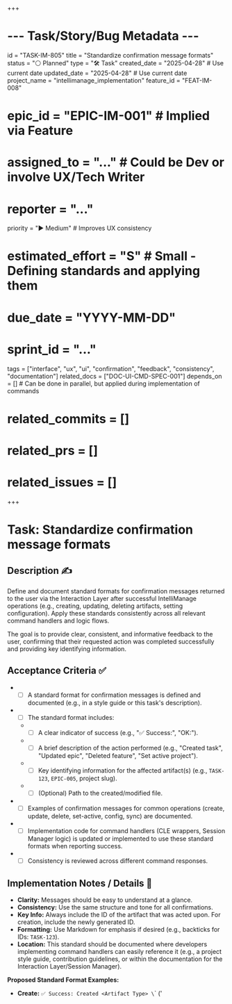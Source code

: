 +++
# --- Task/Story/Bug Metadata ---
id = "TASK-IM-805"
title = "Standardize confirmation message formats"
status = "⚪️ Planned"
type = "🛠️ Task"
created_date = "2025-04-28" # Use current date
updated_date = "2025-04-28" # Use current date
project_name = "intellimanage_implementation"
feature_id = "FEAT-IM-008"
# epic_id = "EPIC-IM-001" # Implied via Feature
# assigned_to = "..." # Could be Dev or involve UX/Tech Writer
# reporter = "..."
priority = "▶️ Medium" # Improves UX consistency
# estimated_effort = "S" # Small - Defining standards and applying them
# due_date = "YYYY-MM-DD"
# sprint_id = "..."
tags = ["interface", "ux", "ui", "confirmation", "feedback", "consistency", "documentation"]
related_docs = ["DOC-UI-CMD-SPEC-001"]
depends_on = [] # Can be done in parallel, but applied during implementation of commands
# related_commits = []
# related_prs = []
# related_issues = []
+++

# Task: Standardize confirmation message formats

## Description ✍️

Define and document standard formats for confirmation messages returned to the user via the Interaction Layer after successful IntelliManage operations (e.g., creating, updating, deleting artifacts, setting configuration). Apply these standards consistently across all relevant command handlers and logic flows.

The goal is to provide clear, consistent, and informative feedback to the user, confirming that their requested action was completed successfully and providing key identifying information.

## Acceptance Criteria ✅

*   - [ ] A standard format for confirmation messages is defined and documented (e.g., in a style guide or this task's description).
*   - [ ] The standard format includes:
    *   - [ ] A clear indicator of success (e.g., "✅ Success:", "OK:").
    *   - [ ] A brief description of the action performed (e.g., "Created task", "Updated epic", "Deleted feature", "Set active project").
    *   - [ ] Key identifying information for the affected artifact(s) (e.g., `TASK-123`, `EPIC-005`, project slug).
    *   - [ ] (Optional) Path to the created/modified file.
*   - [ ] Examples of confirmation messages for common operations (create, update, delete, set-active, config, sync) are documented.
*   - [ ] Implementation code for command handlers (CLE wrappers, Session Manager logic) is updated or implemented to use these standard formats when reporting success.
*   - [ ] Consistency is reviewed across different command responses.

## Implementation Notes / Details 📝

*   **Clarity:** Messages should be easy to understand at a glance.
*   **Consistency:** Use the same structure and tone for all confirmations.
*   **Key Info:** Always include the ID of the artifact that was acted upon. For creation, include the newly generated ID.
*   **Formatting:** Use Markdown for emphasis if desired (e.g., backticks for IDs: `TASK-123`).
*   **Location:** This standard should be documented where developers implementing command handlers can easily reference it (e.g., a project style guide, contribution guidelines, or within the documentation for the Interaction Layer/Session Manager).

**Proposed Standard Format Examples:**

*   **Create:** `✅ Success: Created <Artifact Type> \`<ID>\` ('<Title Snippet>'). [Optional: Path: <path>]`
    *   *Example:* `✅ Success: Created task \`TASK-124\` ('Implement login button'). Path: .ruru/projects/frontend-app/tasks/TASK-124_implement-login-button.md`
*   **Update:** `✅ Success: Updated <Artifact Type> \`<ID>\`.`
    *   *Example:* `✅ Success: Updated epic \`EPIC-002\`.`
*   **Delete/Archive:** `✅ Success: Deleted <Artifact Type> \`<ID>\`.` or `✅ Success: Archived <Artifact Type> \`<ID>\`.`
    *   *Example:* `✅ Success: Archived bug \`BUG-015\`.`
*   **Set Active Project:** `✅ Success: Active project set to \`<project_slug>\`.`
    *   *Example:* `✅ Success: Active project set to \`backend-api\`.`
*   **Config Update:** `✅ Success: Updated configuration for project \`<project_slug>\`.`
    *   *Example:* `✅ Success: Updated configuration for project \`frontend-app\`.`
*   **Sync Trigger:** `✅ Success: GitHub sync triggered for project \`<project_slug>\`.`
    *   *Example:* `✅ Success: GitHub sync triggered for project \`frontend-app\`.`

## Subtasks / Checklist ☑️

*   - [ ] Define the standard confirmation message format(s) (document in comments, style guide, or this task).
*   - [ ] Create specific examples for each major command verb (create, update, delete, set-active, config, sync, etc.).
*   - [ ] Review and update the success response logic in CLE wrapper functions or command handlers (`TASK-IM-803` related implementations) to use the standard format.
*   - [ ] Ensure artifact IDs and other key info are correctly included.
*   - [ ] Review existing/planned command implementations for consistency.
*   - [ ] Add documentation about the standard message format for contributors.
